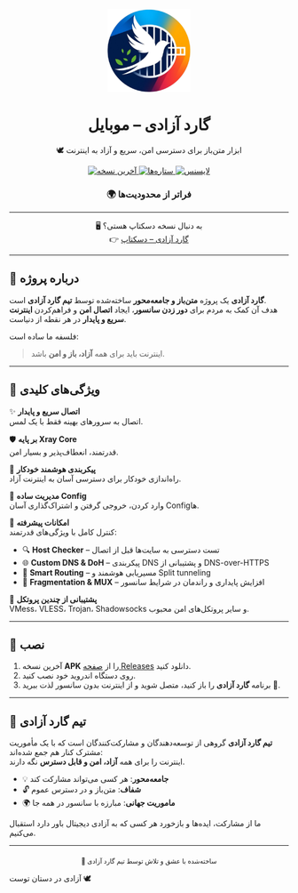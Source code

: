 <div align="center">
  <img src="https://raw.githubusercontent.com/Freedom-Guard/FG_MOBILE/refs/heads/main/assets/icon/ico.png" alt="لوگوی گارد آزادی موبایل" width="150" />

  <h1>گارد آزادی – موبایل</h1>
  <p>🕊️ ابزار متن‌باز برای دسترسی امن، سریع و آزاد به اینترنت</p>

  <a href="https://github.com/Freedom-Guard/FG_MOBILE/releases">
    <img src="https://img.shields.io/github/v/release/Freedom-Guard/FG_MOBILE?style=for-the-badge&color=3fb950" alt="آخرین نسخه">
  </a>
  <a href="https://github.com/Freedom-Guard/FG_MOBILE/stargazers">
    <img src="https://img.shields.io/github/stars/Freedom-Guard/FG_MOBILE?style=for-the-badge&color=facc15" alt="ستاره‌ها">
  </a>
  <a href="https://github.com/Freedom-Guard/FG_MOBILE/blob/main/LICENSE">
    <img src="https://img.shields.io/github/license/Freedom-Guard/FG_MOBILE?style=for-the-badge&color=0ea5e9" alt="لایسنس">
  </a>

  <h3>🌍 فراتر از محدودیت‌ها</h3>
</div>

---

<div align="center">
  <p>🖥️ به دنبال نسخه دسکتاپ هستی؟ <br>
  👉 <a href="https://github.com/Freedom-Guard/Freedom-Guard/">گارد آزادی – دسکتاپ</a></p>
</div>

---

## 🌟 درباره پروژه
**گارد آزادی** یک پروژه **متن‌باز و جامعه‌محور** ساخته‌شده توسط **تیم گارد آزادی** است.  
هدف آن کمک به مردم برای **دور زدن سانسور**، ایجاد **اتصال امن** و فراهم‌کردن **اینترنت سریع و پایدار** در هر نقطه از دنیاست.  

فلسفه ما ساده است:  
> اینترنت باید برای همه **آزاد، باز و امن** باشد.  

---

## 🔑 ویژگی‌های کلیدی

✨ **اتصال سریع و پایدار**  
اتصال به سرورهای بهینه فقط با یک لمس.  

🛡️ **بر پایه Xray Core**  
قدرتمند، انعطاف‌پذیر و بسیار امن.  

🔄 **پیکربندی هوشمند خودکار**  
راه‌اندازی خودکار برای دسترسی آسان به اینترنت آزاد.  

📂 **مدیریت ساده Config**  
وارد کردن، خروجی گرفتن و اشتراک‌گذاری آسان Config‌ها.  

🧩 **امکانات پیشرفته**  
کنترل کامل با ویژگی‌های قدرتمند:  

- 🔍 **Host Checker** – تست دسترسی به سایت‌ها قبل از اتصال  
- 🌐 **Custom DNS & DoH** – پیکربندی DNS و پشتیبانی از DNS-over-HTTPS  
- 🔀 **Smart Routing** – مسیریابی هوشمند و Split tunneling  
- 🧱 **Fragmentation & MUX** – افزایش پایداری و راندمان در شرایط سانسور  

🔐 **پشتیبانی از چندین پروتکل**  
VMess، VLESS، Trojan، Shadowsocks و سایر پروتکل‌های امن محبوب.  

---

## 📲 نصب

1. آخرین نسخه **APK** را از [صفحه Releases](https://github.com/Freedom-Guard/FG_MOBILE/releases) دانلود کنید.  
2. روی دستگاه اندروید خود نصب کنید.  
3. برنامه **گارد آزادی** را باز کنید، متصل شوید و از اینترنت بدون سانسور لذت ببرید 🚀.  

---

## 🤝 تیم گارد آزادی
**تیم گارد آزادی** گروهی از توسعه‌دهندگان و مشارکت‌کنندگان است که با یک مأموریت مشترک کنار هم جمع شده‌اند:  
اینترنت را برای همه **آزاد، امن و قابل دسترس** نگه دارند.  

- 💡 **جامعه‌محور**: هر کسی می‌تواند مشارکت کند  
- 🔓 **شفاف**: متن‌باز و در دسترس عموم  
- 🌍 **ماموریت جهانی**: مبارزه با سانسور در همه جا  

ما از مشارکت، ایده‌ها و بازخورد هر کسی که به آزادی دیجیتال باور دارد استقبال می‌کنیم.  

---

<div align="center">
  <sub>💙 ساخته‌شده با عشق و تلاش توسط تیم گارد آزادی</sub>
</div>

آزادی در دستان توست 🕊️
